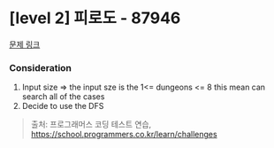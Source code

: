 # [level 2] 피로도 - 87946 

[문제 링크](https://school.programmers.co.kr/learn/courses/30/lessons/87946) 

### Consideration
1. Input size => the input sze is the 1<= dungeons <= 8 this mean can search all of the cases
2. Decide to use the DFS


> 출처: 프로그래머스 코딩 테스트 연습, https://school.programmers.co.kr/learn/challenges
